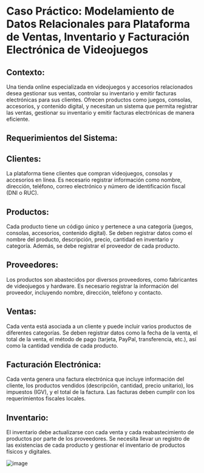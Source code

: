 # Caso Práctico: Modelamiento de Datos Relacionales para Plataforma de Ventas, Inventario y Facturación Electrónica de Videojuegos
## Contexto:
Una tienda online especializada en videojuegos y accesorios relacionados desea gestionar sus ventas, controlar su inventario y emitir facturas electrónicas para sus clientes. Ofrecen productos como juegos, consolas, accesorios, y contenido digital, y necesitan un sistema que permita registrar las ventas, gestionar su inventario y emitir facturas electrónicas de manera eficiente.

## Requerimientos del Sistema:
## Clientes:
La plataforma tiene clientes que compran videojuegos, consolas y accesorios en línea. Es necesario registrar información como nombre, dirección, teléfono, correo electrónico y número de identificación fiscal (DNI o RUC).

## Productos:
Cada producto tiene un código único y pertenece a una categoría (juegos, consolas, accesorios, contenido digital). Se deben registrar datos como el nombre del producto, descripción, precio, cantidad en inventario y categoría. Además, se debe registrar el proveedor de cada producto.

## Proveedores:
Los productos son abastecidos por diversos proveedores, como fabricantes de videojuegos y hardware. Es necesario registrar la información del proveedor, incluyendo nombre, dirección, teléfono y contacto.

## Ventas:
Cada venta está asociada a un cliente y puede incluir varios productos de diferentes categorías. Se deben registrar datos como la fecha de la venta, el total de la venta, el método de pago (tarjeta, PayPal, transferencia, etc.), así como la cantidad vendida de cada producto.

## Facturación Electrónica:
Cada venta genera una factura electrónica que incluye información del cliente, los productos vendidos (descripción, cantidad, precio unitario), los impuestos (IGV), y el total de la factura. Las facturas deben cumplir con los requerimientos fiscales locales.

## Inventario:
El inventario debe actualizarse con cada venta y cada reabastecimiento de productos por parte de los proveedores. Se necesita llevar un registro de las existencias de cada producto y gestionar el inventario de productos físicos y digitales.

![image](https://github.com/user-attachments/assets/261f2168-c6e9-4908-a1e3-ef20f75a1c2c)


